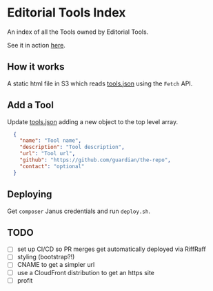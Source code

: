 # Editorial Tools Index

An index of all the Tools owned by Editorial Tools.

See it in action [here](http://tools.gutools.co.uk.s3-eu-west-1.amazonaws.com/index.html).

## How it works
A static html file in S3 which reads [tools.json](./src/tools.json) using the `Fetch` API.

## Add a Tool
Update [tools.json](./src/tools.json) adding a new object to the top level array.

```json
  {
    "name": "Tool name",
    "description": "Tool description",
    "url": "Tool url",
    "github": "https://github.com/guardian/the-repo",
    "contact": "optional"
  }
```

## Deploying
Get `composer` Janus credentials and run `deploy.sh`.

## TODO
- [ ] set up CI/CD so PR merges get automatically deployed via RiffRaff
- [ ] styling (bootstrap?!)
- [ ] CNAME to get a simpler url
- [ ] use a CloudFront distribution to get an https site
- [ ] profit
